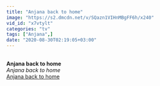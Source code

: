 ```yaml
---
title: "Anjana back to home"
image: "https://s2.dmcdn.net/v/SQazn1VIHnMBgFF6h/x240"
vid_id: "x7vtylt"
categories: "tv"
tags: ["Anjana",]
date: "2020-08-30T02:19:05+03:00"
---
```

<br><b>Anjana back to home</b><br> <i>Anjana back to home</i><br> <u>Anjana back to home</u>

